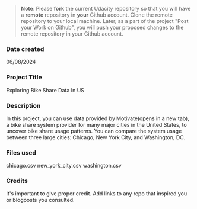 >**Note**: Please **fork** the current Udacity repository so that you will have a **remote** repository in **your** Github account. Clone the remote repository to your local machine. Later, as a part of the project "Post your Work on Github", you will push your proposed changes to the remote repository in your Github account.

### Date created
06/08/2024

### Project Title
Exploring Bike Share Data In US

### Description
In this project, you can use data provided by Motivate(opens in a new tab), a bike share system provider for many major cities in the United States, to uncover bike share usage patterns. You can compare the system usage between three large cities: Chicago, New York City, and Washington, DC.

### Files used
chicago.csv
new_york_city.csv
washington.csv

### Credits
It's important to give proper credit. Add links to any repo that inspired you or blogposts you consulted.


